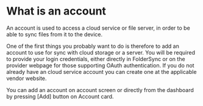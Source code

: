 # What is an account

An account is used to access a cloud service or file server, in order to be able to sync files from it to the device.

One of the first things you probably want to do is therefore to add an account to use for sync with cloud storage or a server. You will be required to provide your login credentials, either directly in FolderSync or on the provider webpage for those supporting OAuth authentication. If you do not already have an cloud service account you can create one at the applicable vendor website.

You can add an account on account screen or directly from the dashboard by pressing [Add] button on Account card.
